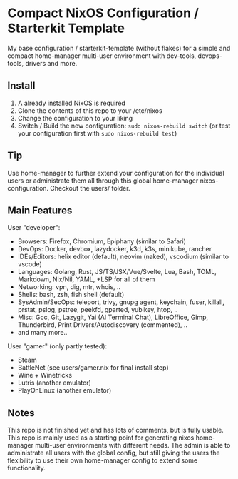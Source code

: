 # Compact NixOS Configuration / Starterkit Template

My base configuration / starterkit-template (without flakes) for a simple and compact home-manager multi-user environment with dev-tools, devops-tools, drivers and more.

## Install
1. A already installed NixOS is required
2. Clone the contents of this repo to your /etc/nixos
3. Change the configuration to your liking
4. Switch / Build the new configuration: `sudo nixos-rebuild switch` (or test your configuration first with `sudo nixos-rebuild test`)

## Tip
Use home-manager to further extend your configuration for the individual users or administrate them all through this global home-manager nixos-configuration. Checkout the users/ folder.

## Main Features
User "developer":
- Browsers: Firefox, Chromium, Epiphany (similar to Safari)
- DevOps: Docker, devbox, lazydocker, k3d, k3s, minikube, rancher
- IDEs/Editors: helix editor (default), neovim (naked), vscodium (similar to vscode)
- Languages: Golang, Rust, JS/TS/JSX/Vue/Svelte, Lua, Bash, TOML, Markdown, Nix/Nil, YAML, +LSP for all of them
- Networking: vpn, dig, mtr, whois, ..
- Shells: bash, zsh, fish shell (default)
- SysAdmin/SecOps: teleport, trivy, gnupg agent, keychain, fuser, killall, prstat, pslog, pstree, peekfd, gparted, yubikey, htop, ..
- Misc: Gcc, Git, Lazygit, Yai (AI Terminal Chat), LibreOffice, Gimp, Thunderbird, Print Drivers/Autodiscovery (commented), ..
- and many more..

User "gamer" (only partly tested): 
- Steam
- BattleNet (see users/gamer.nix for final install step)
- Wine + Winetricks
- Lutris (another emulator)
- PlayOnLinux (another emulator)

## Notes
This repo is not finished yet and has lots of comments, but is fully usable. 
This repo is mainly used as a starting point for generating nixos home-manager multi-user environments with different needs. The admin is able to administrate all users with the global config, but still giving the users the flexibility to use their own home-manager config to extend some functionality. 


